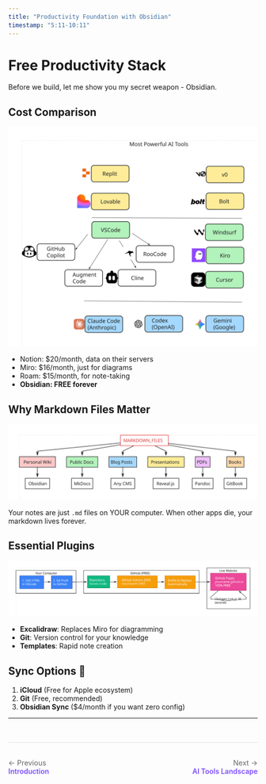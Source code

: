 ```yaml
---
title: "Productivity Foundation with Obsidian"
timestamp: "5:11-10:11"
---
```


# Free Productivity Stack

Before we build, let me show you my secret weapon - Obsidian.

## Cost Comparison

![Cost Comparison](../diagrams/frames/frame-0.svg)

- Notion: $20/month, data on their servers
- Miro: $16/month, just for diagrams
- Roam: $15/month, for note-taking
- **Obsidian: FREE forever**

## Why Markdown Files Matter

![Markdown Files](../diagrams/frames/frame-3-5.svg)

Your notes are just `.md` files on YOUR computer. When other apps die, your markdown lives forever.

## Essential Plugins

![Essential Plugins](../diagrams/frames/frame-8.svg)

- **Excalidraw**: Replaces Miro for diagramming
- **Git**: Version control for your knowledge
- **Templates**: Rapid note creation

## Sync Options 🔄

1. **iCloud** (Free for Apple ecosystem)
2. **Git** (Free, recommended)
3. **Obsidian Sync** ($4/month if you want zero config)

---

<div class="navigation-footer" style="display: flex; justify-content: space-between; margin: 3rem 0 2rem 0; padding: 2rem 0; border-top: 1px solid #e0e0e0;">
  <div>
    <a href="../00-introduction/" style="text-decoration: none;">
      <div style="color: #666; font-size: 0.9rem;">← Previous</div>
      <div style="color: #7c4dff; font-weight: 600;">Introduction</div>
    </a>
  </div>
  <div style="text-align: right;">
    <a href="../02-ai-tools-landscape/" style="text-decoration: none;">
      <div style="color: #666; font-size: 0.9rem;">Next →</div>
      <div style="color: #7c4dff; font-weight: 600;">AI Tools Landscape</div>
    </a>
  </div>
</div>

<!-- End of content -->